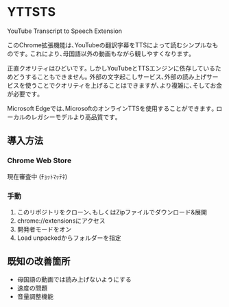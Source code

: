 # YTTSTS
YouTube Transcript to Speech Extension

このChrome拡張機能は､YouTubeの翻訳字幕をTTSによって読むシンプルなものです｡
これにより､母国語以外の動画もながら観しやすくなります｡

正直クオリティはひどいです｡ しかしYouTubeとTTSエンジンに依存しているためどうすることもできません｡
外部の文字起こしサービス､外部の読み上げサービスを使うことでクオリティを上げることはできますが､より複雑に､そしてお金が必要です｡

Microsoft Edgeでは､MicrosoftのオンラインTTSを使用することができます｡ ローカルのレガシーモデルより高品質です｡

## 導入方法
### Chrome Web Store
現在審査中 (ﾁｮｯﾄﾏｯﾃﾈ)
### 手動
1. このリポジトリをクローン､もしくはZipファイルでダウンロード&展開
2. chrome://extensionsにアクセス
3. 開発者モードをオン
4. Load unpackedからフォルダーを指定

## 既知の改善箇所
- 母国語の動画では読み上げないようにする
- 速度の問題
- 音量調整機能